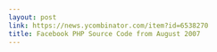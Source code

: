 ```yaml
---
layout: post
link: https://news.ycombinator.com/item?id=6538270
title: Facebook PHP Source Code from August 2007
---
```

